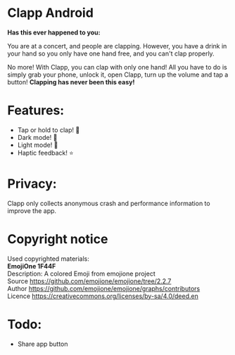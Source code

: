 # Clapp Android
**Has this ever happened to you:**

You are at a concert, and people are clapping. 
However, you have a drink in your hand so you only have one hand free, and you can't clap properly. 

No more! With Clapp, you can clap with only one hand! 
All you have to do is simply grab your phone, unlock it, open Clapp, turn up the volume and tap a button! 
**Clapping has never been this easy!**

# Features:
- Tap or hold to clap! 👏
- Dark mode! 🌚
- Light mode! 🌝
- Haptic feedback! ⭐️

# Privacy: 
Clapp only collects anonymous crash and performance information to improve the app.

# Copyright notice
Used copyrighted materials:  
**EmojiOne 1F44F**  
Description: A colored Emoji from emojione project  
Source	https://github.com/emojione/emojione/tree/2.2.7  
Author	https://github.com/emojione/emojione/graphs/contributors  
Licence https://creativecommons.org/licenses/by-sa/4.0/deed.en  

# Todo: 
- Share app button

